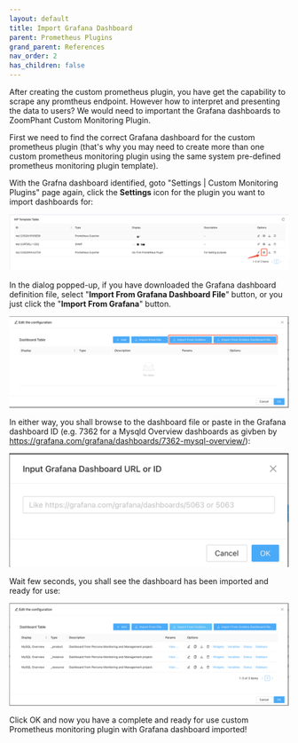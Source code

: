 ```yaml
---
layout: default
title: Import Grafana Dashboard
parent: Prometheus Plugins
grand_parent: References
nav_order: 2
has_children: false
---
```




After creating the custom prometheus plugin, you have get the capability to scrape any promtheus endpoint. However how to interpret and presenting the data to users? We would need to important the Grafana dashboards to ZoomPhant Custom Monitoring Plugin.

First we need to find the correct Grafana dashboard for the custom prometheus plugin (that's why you may need to create more than one custom prometheus monitoring plugin using the same system pre-defined prometheus monitoring plugin template).

With the Grafna dashboard identified, goto "Settings | Custom Monitoring Plugins" page again, click the **Settings** icon for the plugin you want to import dashboards for:

![image-20240401194537673](./image-20240401194537673.png)

In the dialog popped-up, if you have downloaded the Grafana dashboard definition file, select "**Import From Grafana Dashboard File**" button, or you just click the "**Import From Grafana**" button.

![image-20240401194638454](./image-20240401194638454.png)

In either way,  you shall browse to the dashboard file or paste in the Grafana dashboard ID (e.g. 7362 for a Mysqld Overview dashboards as givben by https://grafana.com/grafana/dashboards/7362-mysql-overview/):

![image-20240401194940331](./image-20240401194940331.png)



Wait few seconds, you shall see the dashboard has been imported and ready for use:

![image-20240401195048952](./image-20240401195048952.png)



Click OK and now you have a complete and ready for use custom Prometheus monitoring plugin with Grafana dashboard imported!